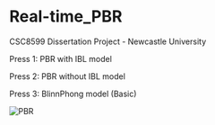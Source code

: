 # Real-time_PBR
CSC8599 Dissertation Project - Newcastle University

Press 1:	PBR with IBL model

Press 2:	PBR without IBL model

Press 3:	BlinnPhong model (Basic)

![PBR](https://github.com/XiangLi-CS/Real-time_PBR/assets/122996235/c44e8fdd-a624-4ab6-bf6b-82f8769df2ea)
